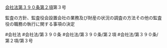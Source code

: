 [会社法第３９０条第２項](会社法＿＿＿＿第３９０条第２項)第３号

監査の方針、監査役会設置会社の業務及び財産の状況の調査の方法その他の監査役の職務の執行に関する事項の決定


#会社法
#会社法/第３９０条
#会社法/第３９０条/第２項
#会社法/第３９０条/第２項/第３号
